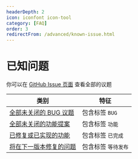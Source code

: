 ```yaml
---
headerDepth: 2
icon: iconfont icon-tool
category: [FAQ]
order: 3
redirectFrom: /advanced/known-issue.html
---
```


# 已知问题

你可以在 [GitHub Issue 页面](https://github.com/DGP-Studio/Snap.Hutao/issues?q=is%3Aissue) 查看全部的议题

| 类别                                                                                                                                | 特征                |
| ----------------------------------------------------------------------------------------------------------------------------------- | ------------------- |
| [全部未关闭的 BUG 议题](https://github.com/DGP-Studio/Snap.Hutao/issues?q=is%3Aissue+label%3ABUG+is%3Aopen)                         | 包含标签 `BUG`      |
| [全部未关闭的功能提案](https://github.com/DGP-Studio/Snap.Hutao/issues?q=is%3Aopen+is%3Aissue+label%3A%E5%8A%9F%E8%83%BD)           | 包含标签 `功能`     |
| [已修复或已实现的功能](https://github.com/DGP-Studio/Snap.Hutao/issues?q=is%3Aissue+label%3A%E5%B7%B2%E5%AE%8C%E6%88%90)            | 包含标签 `已完成`   |
| [将在下一版本修复的问题](https://github.com/DGP-Studio/Snap.Hutao/issues?q=is%3Aissue+label%3A%E7%AD%89%E5%BE%85%E5%8F%91%E5%B8%83) | 包含标签 `等待发布` |
